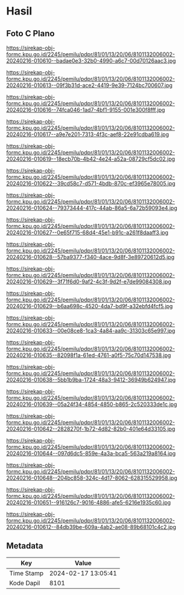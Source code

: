 # Hasil

## Foto C Plano

https://sirekap-obj-formc.kpu.go.id/2245/pemilu/pdpr/81/01/13/20/06/8101132006002-20240216-010610--badae0e3-32b0-4990-a6c7-00d70126aac3.jpg

https://sirekap-obj-formc.kpu.go.id/2245/pemilu/pdpr/81/01/13/20/06/8101132006002-20240216-010613--09f3b31d-ace2-4419-9e39-7124bc700607.jpg

https://sirekap-obj-formc.kpu.go.id/2245/pemilu/pdpr/81/01/13/20/06/8101132006002-20240216-010616--74fca046-1ad7-4bf1-9155-001e300f8fff.jpg

https://sirekap-obj-formc.kpu.go.id/2245/pemilu/pdpr/81/01/13/20/06/8101132006002-20240216-010617--a9e7e201-7313-4f3c-aef8-22e91cdba619.jpg

https://sirekap-obj-formc.kpu.go.id/2245/pemilu/pdpr/81/01/13/20/06/8101132006002-20240216-010619--18ecb70b-4b42-4e24-a52a-08729cf5dc02.jpg

https://sirekap-obj-formc.kpu.go.id/2245/pemilu/pdpr/81/01/13/20/06/8101132006002-20240216-010622--39cd58c7-d571-4bdb-870c-ef3965e78005.jpg

https://sirekap-obj-formc.kpu.go.id/2245/pemilu/pdpr/81/01/13/20/06/8101132006002-20240216-010624--79373444-417c-44ab-86a5-6a72b59093e4.jpg

https://sirekap-obj-formc.kpu.go.id/2245/pemilu/pdpr/81/01/13/20/06/8101132006002-20240216-010627--0e65f715-68d4-45e1-b91c-a261f8daaff3.jpg

https://sirekap-obj-formc.kpu.go.id/2245/pemilu/pdpr/81/01/13/20/06/8101132006002-20240216-010628--57ba9377-f340-4ace-9d8f-3e89720612d5.jpg

https://sirekap-obj-formc.kpu.go.id/2245/pemilu/pdpr/81/01/13/20/06/8101132006002-20240216-010629--3f71f6d0-9af2-4c3f-9d2f-e7de99084308.jpg

https://sirekap-obj-formc.kpu.go.id/2245/pemilu/pdpr/81/01/13/20/06/8101132006002-20240216-010629--b6aa698c-4520-4da7-bd9f-a32ebfd4fcf5.jpg

https://sirekap-obj-formc.kpu.go.id/2245/pemilu/pdpr/81/01/13/20/06/8101132006002-20240216-010633--00e08ce8-1ca3-4a84-aa9c-31303c65e997.jpg

https://sirekap-obj-formc.kpu.go.id/2245/pemilu/pdpr/81/01/13/20/06/8101132006002-20240216-010635--82098f1a-61ed-4761-a0f5-75c70d147538.jpg

https://sirekap-obj-formc.kpu.go.id/2245/pemilu/pdpr/81/01/13/20/06/8101132006002-20240216-010638--5bb1b9ba-1724-48a3-9412-36949b624947.jpg

https://sirekap-obj-formc.kpu.go.id/2245/pemilu/pdpr/81/01/13/20/06/8101132006002-20240216-010639--05a24f34-4854-4850-b865-2c520333de1c.jpg

https://sirekap-obj-formc.kpu.go.id/2245/pemilu/pdpr/81/01/13/20/06/8101132006002-20240216-010642--2828270f-1b72-4d82-82b0-401e64d33105.jpg

https://sirekap-obj-formc.kpu.go.id/2245/pemilu/pdpr/81/01/13/20/06/8101132006002-20240216-010644--097d6dc5-859e-4a3a-bca5-563a219a8164.jpg

https://sirekap-obj-formc.kpu.go.id/2245/pemilu/pdpr/81/01/13/20/06/8101132006002-20240216-010648--204bc858-324c-4d17-8062-628315529958.jpg

https://sirekap-obj-formc.kpu.go.id/2245/pemilu/pdpr/81/01/13/20/06/8101132006002-20240216-010651--916126c7-9016-4886-afe5-6216e1935c60.jpg

https://sirekap-obj-formc.kpu.go.id/2245/pemilu/pdpr/81/01/13/20/06/8101132006002-20240216-010612--84db39be-609a-4ab2-ae08-89b68101c4c2.jpg


## Metadata

| Key        | Value               |
| ---------- | ------------------- |
| Time Stamp | 2024-02-17 13:05:41 |
| Kode Dapil | 8101                |



